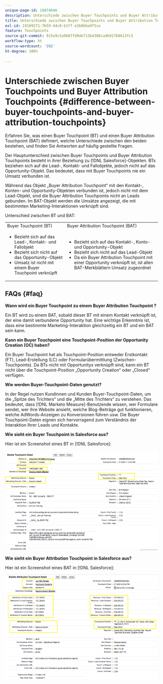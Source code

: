 ```yaml
---
unique-page-id: 18874646
description: Unterschiede zwischen Buyer Touchpoints und Buyer Attribution Touchpoints – [!DNL Marketo Measure]
title: Unterschiede zwischen Buyer Touchpoints und Buyer Attribution Touchpoints
exl-id: 19109271-7b59-44c0-b1ff-e3b0bba9f5ce
feature: Touchpoints
source-git-commit: 915e9c5a968ffd9de713b4308cadb91768613fc5
workflow-type: ht
source-wordcount: '392'
ht-degree: 100%

---
```


# Unterschiede zwischen Buyer Touchpoints und Buyer Attribution Touchpoints {#difference-between-buyer-touchpoints-and-buyer-attribution-touchpoints}

Erfahren Sie, was einen Buyer Touchpoint (BT) und einen Buyer Attribution Touchpoint (BAT) definiert, welche Unterschiede zwischen den beiden bestehen, und finden Sie Antworten auf häufig gestellte Fragen.

Der Hauptunterschied zwischen Buyer Touchpoints und Buyer Attribution Touchpoints besteht in ihrer Beziehung zu [!DNL Salesforce]-Objekten. BTs beziehen sich auf die Lead-, Kontakt- und Fallobjekte, jedoch nicht auf das Opportunity-Objekt. Das bedeutet, dass mit Buyer Touchpoints nie ein Umsatz verbunden ist.

Während das Objekt „Buyer Attribution Touchpoint“ mit den Kontakt-, Konten- und Opportunity-Objekten verbunden ist, jedoch nicht mit dem Lead-Objekt, sind die Buyer Attribution Touchpoints nicht an Leads gebunden. Im BAT-Objekt werden die Umsätze angezeigt, die mit bestimmten Marketing-Interaktionen verknüpft sind.

Unterschied zwischen BT und BAT:

<table> 
 <colgroup> 
  <col> 
  <col> 
 </colgroup> 
 <tbody> 
  <tr> 
   <td>Buyer Touchpoint (BT)</td> 
   <td>Buyer Attribution Touchpoint (BAT)</td> 
  </tr> 
  <tr> 
   <td> 
    <ul> 
     <li>Bezieht sich auf das Lead-, Kontakt- und Fallobjekt</li> 
     <li>Bezieht sich nicht auf das Opportunity-Objekt</li> 
     <li>Umsatz ist nicht mit einem Buyer Touchpoint verknüpft</li> 
    </ul></td> 
   <td> 
    <ul> 
     <li>Bezieht sich auf das Kontakt-, Konto- und Opportunity-Objekt</li> 
     <li>Bezieht sich nicht auf das Lead-Objekt</li> 
     <li>Da ein Buyer Attribution Touchpoint mit einer Opportunity verknüpft ist, ist allen BAT-Merkblättern Umsatz zugeordnet</li> 
    </ul></td> 
  </tr> 
 </tbody> 
</table>

## FAQs {#faq}

**Wann wird ein Buyer Touchpoint zu einem Buyer Attribution Touchpoint ?**

Ein BT wird zu einem BAT, sobald dieser BT mit einem Kontakt verknüpft ist, der eine damit verbundene Opportunity hat. Eine wichtige Erkenntnis ist, dass eine bestimmte Marketing-Interaktion gleichzeitig ein BT und ein BAT sein kann.

**Kann ein Buyer Touchpoint eine Touchpoint-Position der Opportunity Creation (OC) haben?**

Ein Buyer Touchpoint hat als Touchpoint-Position entweder Erstkontakt (FT), Lead-Erstellung (LC) oder Formularübermittlung (Zwischen-Touchpoints). Da BTs nicht mit Opportunitys verknüpft sind, kann ein BT nicht über die Touchpoint-Position „Opportunity Creation“ oder „Closed“ verfügen.

**Wie werden Buyer-Touchpoint-Daten genutzt?**

In der Regel nutzen Kundinnen und Kunden Buyer-Touchpoint-Daten, um die „Spitze des Trichters“ und die „Mitte des Trichters“ zu verstehen. Das bedeutet, dass [!DNL Marketo Measure]-Benutzende wissen, wer Formulare sendet, wer ihre Website ansieht, welche Blog-Beiträge gut funktionieren, welche AdWords-Anzeigen zu Konversionen führen usw. Die Buyer Touchpoint-Daten eignen sich hervorragend zum Verständnis der Interaktion Ihrer Leads und Kontakte.

**Wie sieht ein Buyer Touchpoint in Salesforce aus?**

Hier ist ein Screenshot eines BT in [!DNL Salesforce]:

![](assets/1.png)

**Wie sieht ein Buyer Attribution Touchpoint in Salesforce aus?**

Hier ist ein Screenshot eines BAT in [!DNL Salesforce]:

![](assets/2.png)
